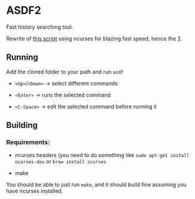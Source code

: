 ASDF2
=====

Fast history searching tool.

Rewrite of [this script](https://github.com/TerranceN/asdf) using ncurses for blazing fast speed, hence the 2.

Running
-------

Add the cloned folder to your path and run `asdf`

- `<Up>`/`<Down>` -> select different commands

- `<Enter>` -> runs the selected command

- `<C-Space>` -> edit the selected command before running it

Building
--------

### Requirements:

- ncurses headers (you need to do something like `sudo apt-get install ncurses-dev` or `brew install ncurses`

- make

You should be able to just run `make`, and it should build fine assuming you have ncurses installed.

